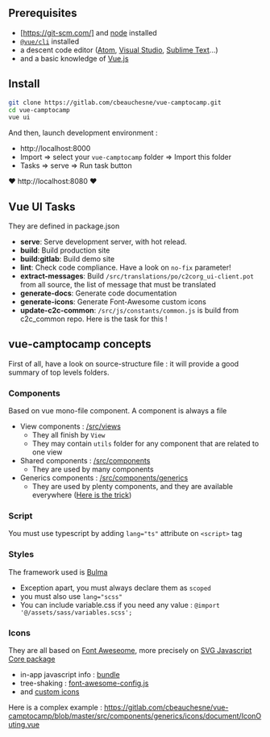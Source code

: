
## Prerequisites

* [https://git-scm.com/] and [node](https://nodejs.org/en/) installed
* [`@vue/cli`](https://cli.vuejs.org/) installed
* a descent code editor ([Atom](https://atom.io/), [Visual Studio](https://visualstudio.microsoft.com), [Sublime Text](https://www.sublimetext.com/)...)
* and a basic knowledge of [Vue.js](https://vuejs.org/)


## Install

```bash
git clone https://gitlab.com/cbeauchesne/vue-camptocamp.git
cd vue-camptocamp
vue ui
```

And then, launch development environment :

* http://localhost:8000
* Import => select your `vue-camptocamp` folder => Import this folder
* Tasks => serve => Run task button

:heart: http://localhost:8080 :heart:


## Vue UI Tasks

They are defined in package.json

* **serve**: Serve development server, with hot relead.
* **build**: Build production site
* **build:gitlab**: Build demo site
* **lint**: Check code compliance. Have a look on `no-fix` parameter!
* **extract-messages**: Build `/src/translations/po/c2corg_ui-client.pot` from all source, the list of message that must be translated
* **generate-docs**: Generate code documentation
* **generate-icons**: Generate Font-Awesome custom icons
* **update-c2c-common**: `/src/js/constants/common.js` is build from c2c_common repo. Here is the task for this !


## vue-camptocamp concepts

First of all, have a look on source-structure file : it will provide a good summary of top levels folders.


### Components

Based on vue mono-file component. A component is always a file

* View components : [/src/views](https://gitlab.com/cbeauchesne/vue-camptocamp/tree/master/src/views)
  * They all finish by `View`
  * They may contain `utils` folder for any component that are related to one view
* Shared components : [/src/components](https://gitlab.com/cbeauchesne/vue-camptocamp/tree/master/src/views)
  * They are used by many components
* Generics components : [/src/components/generics](https://gitlab.com/cbeauchesne/vue-camptocamp/tree/master/src/views/components/generics)
  * They are used by plenty components, and they are available everywhere ([Here is the trick](https://gitlab.com/cbeauchesne/vue-camptocamp/tree/master/src/js/vue-plugins/generic-components.js))


### Script

You must use typescript by adding `lang="ts"` attribute on `<script>` tag


### Styles

The framework used is [Bulma](https://bulma.io/)

* Exception apart, you must always declare them as `scoped`
* you must also use `lang="scss"`
* You can include variable.css if you need any value : `@import '@/assets/sass/variables.scss';`


### Icons

They are all based on [Font Aweseome](https://fontawesome.com/), more precisely on [SVG Javascript Core package](https://fontawesome.com/how-to-use/on-the-web/advanced/svg-javascript-core)

* in-app javascript info : [bundle](https://cbeauchesne.gitlab.io/vue-camptocamp/bundle-analyzis.html)
* tree-shaking : [font-awesome-config.js](https://gitlab.com/cbeauchesne/vue-camptocamp/blob/master/src/js/vue-plugins/font-awesome-config.js)
* and [custom icons](https://gitlab.com/cbeauchesne/vue-camptocamp/tree/master/src/assets/font-awesome-custom)

Here is a complex example : https://gitlab.com/cbeauchesne/vue-camptocamp/blob/master/src/components/generics/icons/document/IconOuting.vue
